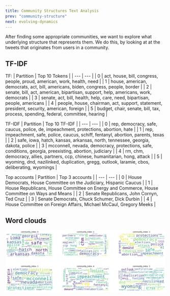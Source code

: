 ```yaml
---
title: Community Structures Text Analysis
prev: "community-structure"
next: evolving-dynamics
---
```


<!-- 
om here we would like to see, what underlying structures, if not political party, that binds the different communities together. Is it a special commitee that they talk a lot about, a law or a maybe a more general topic like foreign policy or welfare? We do this by doing text analysis on the biggest communities to see which keywords that describe them best. We would furthermore also like to do some wordclouds on these communities. [Congressional-communities](congressional-communities)
-->
After finding some appropriate communities, we want to explore what underlying structure that represents them. We do this, by looking at at the tweets that originates from users in a community.



## TF-IDF

TF:
| Partition | Top 10 Tokens |
| --- | --- |
| 0 | act, house, bill, congress, people, proud, american, work, health, need |
| 1 | house, american, democrats, act, bill, americans, biden, congress, people, border |
| 2 | senate, bill, act, american, bipartisan, support, help, americans, work, democrats |
| 3 | senate, act, bill, health, help, care, need, bipartisan, people, americans |
| 4 | people, house, chairman, act, support, statement, president, security, american, foreign |
| 5 | budget, chair, senate, bill, tax, process, spending, federal, committee, hearing |


TF-IDF
| Partition | Top 10 TF-IDF |
| --- | --- |
| 0 | rep, democracy, safe, caucus, police, de, impeachment, protections, abortion, hate |
| 1 | rep, impeachment, safe, police, caucus, schiff, fentanyl, abortion, parents, texas |
| 2 | safe, iowa, hatch, kansas, arkansas, north, tennessee, georgia, dakota, police |
| 3 | mcconnell, nevada, democracy, protections, safe, conditions, georgia, preexisting, abortion, judiciary |
| 4 | rm, chm, democracy, allies, partners, ccp, chinese, humanitarian, hong, attack |
| 5 | wyoming, dnd, nazilinked, duplication, gregg, outlook, laramie, cbos, deliberating, wyomings |

Top accounts
| Partition | Top 3 accounts |
| --- | --- |
| 0 | House Democrats, House Committee on the Judiciary, Hispanic Caucus |
| 1 | House Republicans, House Committee on Energy and Commerce, House Committee on Ways and Means |
| 2 | Senate Republicans, John Cornyn, Ted Cruz |
| 3 | Senate Democrats, Chuck Schumer, Dick Durbin |
| 4 | House Committee on Foreign Affairs, Michael McCaul, Gregory Meeks |

## Word clouds 
![](/images/wordcloud.png)






<!--
## How we have created our dataset

this was done

Lorem ipsum dolor sit amet, consectetur adipiscing elit. In nulla tellus, tempus sed lobortis quis, venenatis ac ante. Maecenas accumsan augue ultricies metus hendrerit, in ultrices urna fringilla. Suspendisse lobortis egestas magna, sit amet fermentum ligula tincidunt vitae. Suspendisse cursus non dui a vulputate. Cras vestibulum vulputate enim eu placerat. Ut scelerisque semper justo sit amet auctor. Aliquam sit amet iaculis tortor.

> Nulla in justo hendrerit, tincidunt mauris et, porta est. Donec in leo vitae est ultrices dapibus id nec tortor. Maecenas ut ipsum eu nisl cursus facilisis scelerisque eu ex. Aliquam euismod elementum libero, at vehicula ipsum.

Nam commodo lorem quis tortor euismod, ut ultrices orci aliquet. Sed eget dui nec sem ullamcorper convallis id nec ante. Aliquam ultricies a massa quis semper. Donec suscipit augue ut sagittis hendrerit. Aliquam erat volutpat. Proin aliquet maximus nibh, id aliquet justo maximus at. Sed accumsan ante id aliquam pellentesque. 

![](/images/dtu-logo.png)

Aliquam nec hendrerit quam. Suspendisse maximus eros sollicitudin, accumsan turpis eu, blandit nulla. Nunc lorem elit, molestie at libero gravida, placerat consectetur ante. Sed tincidunt viverra tellus a vehicula.


1. Lorem ipsum dolor sit amet
1. Lorem ipsum dolor sit amet
1. Lorem ipsum dolor sit amet

Lorem ipsum dolor sit amet, consectetur adipiscing elit. Nam blandit lobortis turpis. Praesent porttitor, turpis eu posuere molestie, sem dolor scelerisque sapien, eu aliquet ante felis ac metus. Pellentesque semper ultricies urna. Aenean auctor, turpis ut convallis ultrices, eros tellus bibendum risus, eu varius velit ante et diam. 

* Lorem ipsum dolor sit amet
* Lorem ipsum dolor sit amet
* Lorem ipsum dolor sit amet

In suscipit lorem orci, eu placerat nibh dignissim ut. Nullam consequat nisl dui, in ornare risus porttitor sed. Integer vitae nibh semper purus ultrices rutrum. Pellentesque non diam ornare, imperdiet elit a, tempus lacus. Suspendisse viverra euismod dapibus.

Suspendisse non tellus faucibus, dapibus leo at, elementum magna. Fusce quis ante ex. In non ex eleifend, luctus risus quis, dapibus velit. Nulla facilisi. Integer iaculis arcu at fermentum varius. Donec auctor dolor non dolor pulvinar luctus. Mauris vestibulum lacinia nisl, a dictum erat molestie sed. Vivamus vel blandit turpis, nec sollicitudin massa. Nunc velit eros, tristique elementum congue eget, auctor dictum tellus. 

Quisque iaculis, sem quis imperdiet faucibus, nunc lorem feugiat purus, vestibulum condimentum turpis turpis ut ante. Donec vestibulum lectus ut ullamcorper condimentum. Curabitur fermentum nulla vitae arcu sollicitudin pulvinar.

<img src="/images/dtu-logo.png" width="200" />

Vestibulum ante ipsum primis in faucibus orci luctus et ultrices posuere cubilia curae; Suspendisse eu tellus ut erat porttitor luctus. Vivamus aliquam auctor massa, in auctor orci. Ut quis enim ut lorem consectetur blandit dictum eu mauris.
-->